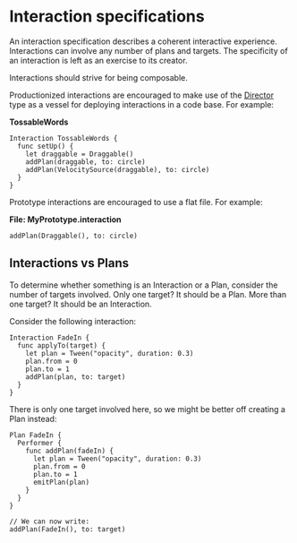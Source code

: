 # Interaction specifications

An interaction specification describes a coherent interactive experience. Interactions can involve any number of plans and targets. The specificity of an interaction is left as an exercise to its creator.

Interactions should strive for being composable.

Productionized interactions are encouraged to make use of the [Director](director.md) type as a vessel for deploying interactions in a code base. For example:

**TossableWords**

```
Interaction TossableWords {
  func setUp() {
    let draggable = Draggable()
    addPlan(draggable, to: circle)
    addPlan(VelocitySource(draggable), to: circle)
  }
}
```


Prototype interactions are encouraged to use a flat file. For example:

**File: MyPrototype.interaction**

```
addPlan(Draggable(), to: circle)
```

## Interactions vs Plans

To determine whether something is an Interaction or a Plan, consider the number of targets involved. Only one target? It should be a Plan. More than one target? It should be an Interaction.

Consider the following interaction:

```
Interaction FadeIn {
  func applyTo(target) {
    let plan = Tween("opacity", duration: 0.3)
    plan.from = 0
    plan.to = 1
    addPlan(plan, to: target)
  }
}
```

There is only one target involved here, so we might be better off creating a Plan instead:

```
Plan FadeIn {
  Performer {
    func addPlan(fadeIn) {
      let plan = Tween("opacity", duration: 0.3)
      plan.from = 0
      plan.to = 1
      emitPlan(plan)
    }
  }
}

// We can now write:
addPlan(FadeIn(), to: target)
```
